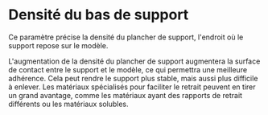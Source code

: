 Densité du bas de support
===

Ce paramètre précise la densité du plancher de support, l'endroit où le support repose sur le modèle.

L'augmentation de la densité du plancher de support augmentera la surface de contact entre le support et le modèle, ce qui permettra une meilleure adhérence. Cela peut rendre le support plus stable, mais aussi plus difficile à enlever. Les matériaux spécialisés pour faciliter le retrait peuvent en tirer un grand avantage, comme les matériaux ayant des rapports de retrait différents ou les matériaux solubles.
